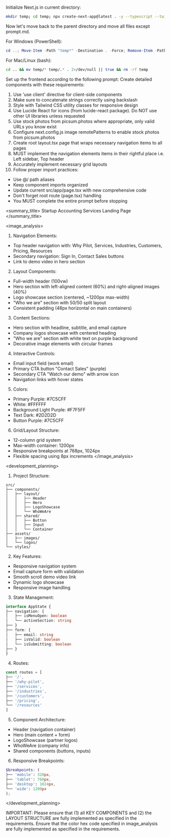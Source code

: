 Initialize Next.js in current directory:
```bash
mkdir temp; cd temp; npx create-next-app@latest . -y --typescript --tailwind --eslint --app --use-npm --src-dir --import-alias "@/*" -no --turbo
```

Now let's move back to the parent directory and move all files except prompt.md.

For Windows (PowerShell):
```powershell
cd ..; Move-Item -Path "temp*" -Destination . -Force; Remove-Item -Path "temp" -Recurse -Force
```

For Mac/Linux (bash):
```bash
cd .. && mv temp/* temp/.* . 2>/dev/null || true && rm -rf temp
```

Set up the frontend according to the following prompt:
<frontend-prompt>
Create detailed components with these requirements:
1. Use 'use client' directive for client-side components
2. Make sure to concatenate strings correctly using backslash
3. Style with Tailwind CSS utility classes for responsive design
4. Use Lucide React for icons (from lucide-react package). Do NOT use other UI libraries unless requested
5. Use stock photos from picsum.photos where appropriate, only valid URLs you know exist
6. Configure next.config.js image remotePatterns to enable stock photos from picsum.photos
7. Create root layout.tsx page that wraps necessary navigation items to all pages
8. MUST implement the navigation elements items in their rightful place i.e. Left sidebar, Top header
9. Accurately implement necessary grid layouts
10. Follow proper import practices:
   - Use @/ path aliases
   - Keep component imports organized
   - Update current src/app/page.tsx with new comprehensive code
   - Don't forget root route (page.tsx) handling
   - You MUST complete the entire prompt before stopping

<summary_title>
Startup Accounting Services Landing Page
</summary_title>

<image_analysis>

1. Navigation Elements:
- Top header navigation with: Why Pilot, Services, Industries, Customers, Pricing, Resources
- Secondary navigation: Sign In, Contact Sales buttons
- Link to demo video in hero section


2. Layout Components:
- Full-width header (100vw)
- Hero section with left-aligned content (60%) and right-aligned images (40%)
- Logo showcase section (centered, ~1200px max-width)
- "Who we are" section with 50/50 split layout
- Consistent padding (48px horizontal on main containers)


3. Content Sections:
- Hero section with headline, subtitle, and email capture
- Company logos showcase with centered heading
- "Who we are" section with white text on purple background
- Decorative image elements with circular frames


4. Interactive Controls:
- Email input field (work email)
- Primary CTA button "Contact Sales" (purple)
- Secondary CTA "Watch our demo" with arrow icon
- Navigation links with hover states


5. Colors:
- Primary Purple: #7C5CFF
- White: #FFFFFF
- Background Light Purple: #F7F5FF
- Text Dark: #2D2D2D
- Button Purple: #7C5CFF


6. Grid/Layout Structure:
- 12-column grid system
- Max-width container: 1200px
- Responsive breakpoints at 768px, 1024px
- Flexible spacing using 8px increments
</image_analysis>

<development_planning>

1. Project Structure:
```
src/
├── components/
│   ├── layout/
│   │   ├── Header
│   │   ├── Hero
│   │   ├── LogoShowcase
│   │   └── WhoWeAre
│   ├── shared/
│   │   ├── Button
│   │   ├── Input
│   │   └── Container
├── assets/
│   ├── images/
│   └── logos/
└── styles/
```


2. Key Features:
- Responsive navigation system
- Email capture form with validation
- Smooth scroll demo video link
- Dynamic logo showcase
- Responsive image handling


3. State Management:
```typescript
interface AppState {
├── navigation: {
│   ├── isMenuOpen: boolean
│   └── activeSection: string
├── }
├── form: {
│   ├── email: string
│   ├── isValid: boolean
│   └── isSubmitting: boolean
├── }
}
```


4. Routes:
```typescript
const routes = [
├── '/',
├── '/why-pilot',
├── '/services',
├── '/industries',
├── '/customers',
├── '/pricing',
└── '/resources'
]
```


5. Component Architecture:
- Header (navigation container)
- Hero (main content + form)
- LogoShowcase (partner logos)
- WhoWeAre (company info)
- Shared components (buttons, inputs)


6. Responsive Breakpoints:
```scss
$breakpoints: (
├── 'mobile': 320px,
├── 'tablet': 768px,
├── 'desktop': 1024px,
└── 'wide': 1200px
);
```
</development_planning>
</frontend-prompt>

IMPORTANT: Please ensure that (1) all KEY COMPONENTS and (2) the LAYOUT STRUCTURE are fully implemented as specified in the requirements. Ensure that the color hex code specified in image_analysis are fully implemented as specified in the requirements.